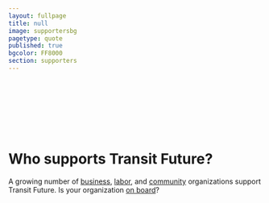 ```yaml
---
layout: fullpage
title: null
image: supportersbg
pagetype: quote
published: true
bgcolor: FF8000
section: supporters
---
```


<br><br><br><br><br><br>
# Who supports Transit Future?

A growing number of <a href="http://transitfuture.org/transit-future-supporters/business/">business</a>, <a href="http://transitfuture.org/transit-future-supporters/labor/">labor</a>, and <a href="http://transitfuture.org/transit-future-supporters/community-civic/">community</a> organizations support Transit Future. Is your organization <a href="http://transitfuture.org/get-involved/">on board</a>?

